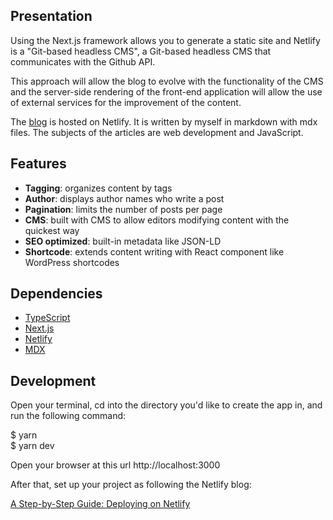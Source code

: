
## Presentation 

Using the Next.js framework allows you to generate a static site and Netlify is a "Git-based headless CMS", a Git-based headless CMS that communicates with the Github API.

This approach will allow the blog to evolve with the functionality of the CMS and the server-side rendering of the front-end application will allow the use of external services for the improvement of the content.

The [blog](https://blog.httpswebsite.xyz) is hosted on Netlify. It is written by myself in markdown with mdx files. The subjects of the articles are web development and JavaScript.

## Features

- **Tagging**: organizes content by tags
- **Author**: displays author names who write a post
- **Pagination**: limits the number of posts per page
- **CMS**: built with CMS to allow editors modifying content with the quickest way
- **SEO optimized**: built-in metadata like JSON-LD
- **Shortcode**: extends content writing with React component like WordPress shortcodes

## Dependencies

- [TypeScript](https://www.typescriptlang.org/)
- [Next.js](https://nextjs.org/)
- [Netlify](https://www.netlify.com/)
- [MDX](https://mdxjs.com/)


## Development 

Open your terminal, cd into the directory you'd like to create the app in, and run the following command:  

$ yarn  
$ yarn dev 
 

Open your browser at this url http://localhost:3000 


After that, set up your project as following the Netlify blog:

[A Step-by-Step Guide: Deploying on Netlify](https://www.netlify.com/blog/2016/09/29/a-step-by-step-guide-deploying-on-netlify/)